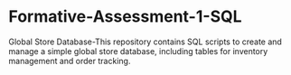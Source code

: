 # Formative-Assessment-1-SQL
Global Store Database-This repository contains SQL scripts to create and manage a simple global store database, including tables for inventory management and order tracking.
